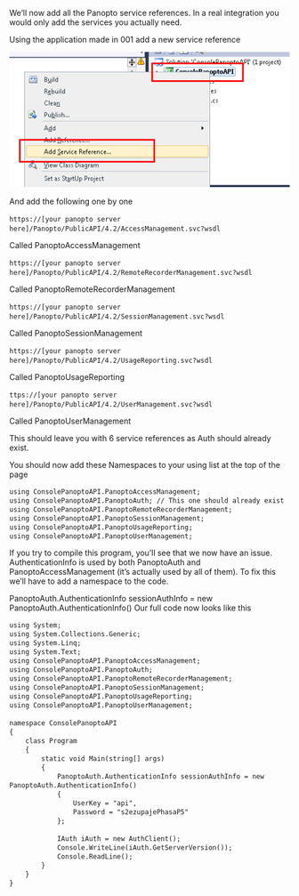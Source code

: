 We’ll now add all the Panopto service references. In a real integration you would only add the services you actually need.

Using the application made in 001 add a new service reference


![Add a service reference](001AddServiceReference.png)

And add the following one by one

`https://[your panopto server here]/Panopto/PublicAPI/4.2/AccessManagement.svc?wsdl`

Called PanoptoAccessManagement

`https://[your panopto server here]/Panopto/PublicAPI/4.2/RemoteRecorderManagement.svc?wsdl`

Called PanoptoRemoteRecorderManagement

`https://[your panopto server here]/Panopto/PublicAPI/4.2/SessionManagement.svc?wsdl`

Called PanoptoSessionManagement

`https://[your panopto server here]/Panopto/PublicAPI/4.2/UsageReporting.svc?wsdl`

Called PanoptoUsageReporting

`ttps://[your panopto server here]/Panopto/PublicAPI/4.2/UserManagement.svc?wsdl`

Called PanoptoUserManagement

This should leave you with 6 service references as Auth should already exist.

You should now add these Namespaces to your using list at the top of the page

```
using ConsolePanoptoAPI.PanoptoAccessManagement;
using ConsolePanoptoAPI.PanoptoAuth; // This one should already exist
using ConsolePanoptoAPI.PanoptoRemoteRecorderManagement;
using ConsolePanoptoAPI.PanoptoSessionManagement;
using ConsolePanoptoAPI.PanoptoUsageReporting;
using ConsolePanoptoAPI.PanoptoUserManagement;
```
If you try to compile this program, you’ll see that we now have an issue. AuthenticationInfo is used by both PanoptoAuth and PanoptoAccessManagement (it’s actually used by all of them). To fix this we’ll have to add a namespace to the code.

PanoptoAuth.AuthenticationInfo sessionAuthInfo = new PanoptoAuth.AuthenticationInfo()
Our full code now looks like this

```
using System;
using System.Collections.Generic;
using System.Linq;
using System.Text;
using ConsolePanoptoAPI.PanoptoAccessManagement;
using ConsolePanoptoAPI.PanoptoAuth;
using ConsolePanoptoAPI.PanoptoRemoteRecorderManagement;
using ConsolePanoptoAPI.PanoptoSessionManagement;
using ConsolePanoptoAPI.PanoptoUsageReporting;
using ConsolePanoptoAPI.PanoptoUserManagement;

namespace ConsolePanoptoAPI
{
    class Program
    {
        static void Main(string[] args)
        {
            PanoptoAuth.AuthenticationInfo sessionAuthInfo = new PanoptoAuth.AuthenticationInfo()
            {
                UserKey = "api",
                Password = "s2ezupajePhasaP5"
            };

            IAuth iAuth = new AuthClient();
            Console.WriteLine(iAuth.GetServerVersion());
            Console.ReadLine();
        }
    }
}
```
